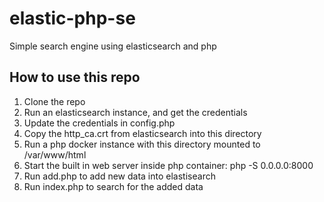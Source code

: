 # elastic-php-se
Simple search engine using elasticsearch and php

## How to use this repo
1. Clone the repo
2. Run an elasticsearch instance, and get the credentials
3. Update the credentials in config.php
4. Copy the http_ca.crt from elasticsearch into this directory
5. Run a php docker instance with this directory mounted to /var/www/html
6. Start the built in web server inside php container: php -S 0.0.0.0:8000
7. Run add.php to add new data into elastisearch
8. Run index.php to search for the added data
